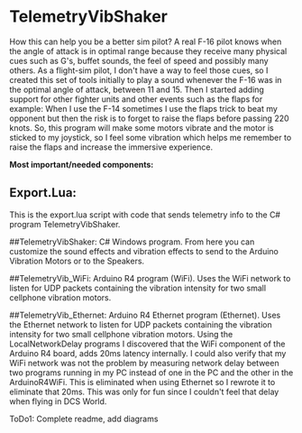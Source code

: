 # TelemetryVibShaker

How this can help you be a better sim pilot?  A real F-16 pilot knows when the angle of attack is in optimal range because they receive many physical cues such as G's, buffet sounds, the feel of speed and possibly many others.  As a flight-sim pilot, I don't have a way to feel those cues, so I created this set of tools initially to play a sound whenever the F-16 was in the optimal angle of attack, between 11 and 15.  Then I started adding support for other fighter units and other events such as the flaps for example: When I use the F-14 sometimes I use the flaps trick to beat my opponent but then the risk is to forget to raise the flaps before passing 220 knots.  So, this program will make some motors vibrate and the motor is sticked to my joystick, so I feel some vibration which helps me remember to raise the flaps and increase the immersive experience.

**Most important/needed components:**

## Export.Lua: 
This is the export.lua script with code that sends telemetry info to the C# program TelemetryVibShaker.

##TelemetryVibShaker:
C# Windows program.  From here you can customize the sound effects and vibration effects to send to the Arduino Vibration Motors or to the Speakers.

##TelemetryVib_WiFi:
Arduino R4 program (WiFi).  Uses the WiFi network to listen for UDP packets containing the vibration intensity for two small cellphone vibration motors.

##TelemetryVib_Ethernet:
Arduino R4 Ethernet program (Ethernet).  Uses the Ethernet network to listen for UDP packets containing the vibration intensity for two small cellphone vibration motors.  Using the LocalNetworkDelay programs I discovered that the WiFi component of the Arduino R4 board, adds 20ms latency internally.  I could also verify that my WiFi network was not the problem by measuring network delay between two programs running in my PC instead of one in the PC and the other in the ArduinoR4WiFi.  This is eliminated when using Ethernet so I rewrote it to eliminate that 20ms.  This was only for fun since I couldn't feel that delay when flying in DCS World.  


ToDo1: Complete readme, add diagrams

